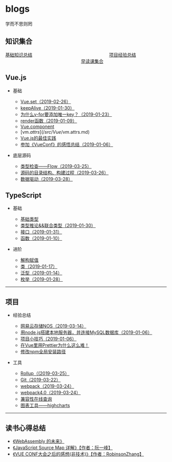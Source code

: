 # blogs
学而不思则罔

## 知识集合
[基础知识总结](/src/Interview/Basics.md) &nbsp;&nbsp;&nbsp;&nbsp;&nbsp;&nbsp;&nbsp;&nbsp;&nbsp;&nbsp;&nbsp;&nbsp;&nbsp;&nbsp;&nbsp;&nbsp;&nbsp;&nbsp;&nbsp;&nbsp;&nbsp;&nbsp;&nbsp;&nbsp;&nbsp;&nbsp;&nbsp;&nbsp;&nbsp;&nbsp;&nbsp;&nbsp;&nbsp;&nbsp;&nbsp;&nbsp;&nbsp;&nbsp;&nbsp;&nbsp;&nbsp;&nbsp;&nbsp;&nbsp;&nbsp;&nbsp;&nbsp;&nbsp;&nbsp;&nbsp;&nbsp;&nbsp;&nbsp;&nbsp;&nbsp;&nbsp;&nbsp;&nbsp;&nbsp;
[项目经验总结](/src/Interview/Experience.md) &nbsp;&nbsp;&nbsp;&nbsp;&nbsp;&nbsp;&nbsp;&nbsp;&nbsp;&nbsp;&nbsp;&nbsp;&nbsp;&nbsp;&nbsp;&nbsp;&nbsp;&nbsp;&nbsp;&nbsp;&nbsp;&nbsp;&nbsp;&nbsp;&nbsp;&nbsp;&nbsp;&nbsp;&nbsp;&nbsp;&nbsp;&nbsp;&nbsp;&nbsp;&nbsp;&nbsp;&nbsp;&nbsp;&nbsp;&nbsp;&nbsp;&nbsp;&nbsp;&nbsp;&nbsp;&nbsp;&nbsp;&nbsp;&nbsp;&nbsp;&nbsp;&nbsp;&nbsp;&nbsp;&nbsp;&nbsp;&nbsp;&nbsp;&nbsp;
[早读课集合](/src/Reference/Links.md)

## Vue.js
* 基础
  * [Vue.set（2019-02-26）](/src/Vue/VueSet.md)
  * [keepAlive（2019-01-30）](/src/Vue/KeepAlive.md)
  * [为什么v-for要添加唯一key？（2019-01-23）](/src/Vue/VueKey.md)
  * [render函数（2019-01-09）](/src/Vue/render.md)
  * [Vue.component](/src/Vue/vue.component.md)
  * [vm.$attrs](/src/Vue/vm.$attrs.md)
  * [Vue.js的最佳实践](/src/Vue/experience.md)
  * [参加《VueConf》的感悟总结（2019-01-06）](/src/Vue/VueConf.md)

* 底层源码
  * [类型检查——Flow（2019-03-25）](/src/Vue/sourceCode/flow.md)
  * [源码的目录结构、构建过程（2019-03-26）](/src/Vue/sourceCode/Build.md)
  * [数据驱动（2019-03-28）](/src/Vue/sourceCode/DataDriven.md)

## TypeScript
* 基础
  * [基础类型](/src/Basics/TS/BasicTypes.md)
  * [类型推论&&联合类型（2019-01-30）](/src/Basics/TS/TypeInference.md)
  * [接口（2019-01-31）](/src/Basics/TS/Interfaces.md)
  * [函数（2019-01-10）](/src/Basics/TS/Function.md)

* 进阶
  * [解构赋值](/src/Basics/TS/Destructuring.md)
  * [类（2019-01-17）](/src/Basics/TS/Class.md)
  * [泛型（2019-01-14）](/src/Basics/TS/Generics.md)
  * [枚举（2019-01-28）](/src/Basics/TS/ENum.md)
----

## 项目
* 经验总结
  * [网易云存储NOS（2019-03-14）](/src/Experience/NOS.md)
  * [用node.js搭建本地服务器，并连接MySQL数据库（2019-01-06）](/src/Experience/Node-Mysql.md)
  * [项目小技巧（2019-01-06）](/src/Experience/Skill.md)
  * [在Vue里用Prettier为什么这么难！](/src/Experience/Prettier.md)
  * [修改npm全局安装路径](/src/Experience/NPM.md)

* 工具
  * [Rollup（(2019-03-25）](/src/Tool/Rollup.md)
  * [Git（2019-03-22）](/src/Tool/Git.md)
  * [webpack（2019-03-24）](/src/Tool/Webpack.md)
  * [webpack4.0（2019-03-24）](/src/Tool/Webpack4.md)
  * [兼容性在线查询](https://caniuse.com/)
  * [图表工具——highcharts](https://www.highcharts.com.cn/)

----

## 读书心得总结
* [《WebAssembly 的未来》](/src/Article/WebAssembly.md)
* [《JavaScript Source Map 详解》【作者：阮一峰】](/src/Article/SourceMap.md)
* [《VUE CONF大会之后的感想(非技术)》【作者：RobinsonZhang】](/src/Article/VueConfFeeling.md)
